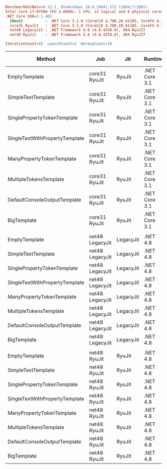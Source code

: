 ``` ini

BenchmarkDotNet=v0.12.1, OS=Windows 10.0.19041.572 (2004/?/20H1)
Intel Core i7-9750H CPU 2.60GHz, 1 CPU, 12 logical and 6 physical cores
.NET Core SDK=3.1.402
  [Host]          : .NET Core 3.1.8 (CoreCLR 4.700.20.41105, CoreFX 4.700.20.41903), X64 RyuJIT
  core31 RyuJit   : .NET Core 3.1.8 (CoreCLR 4.700.20.41105, CoreFX 4.700.20.41903), X64 RyuJIT
  net48 LegacyJit : .NET Framework 4.8 (4.8.4250.0), X64 RyuJIT
  net48 RyuJit    : .NET Framework 4.8 (4.8.4250.0), X64 RyuJIT

IterationCount=15  LaunchCount=2  WarmupCount=10  

```
|                         Method |             Job |       Jit |       Runtime |       Mean |    Error |   StdDev | Ratio | RatioSD |  Gen 0 |  Gen 1 | Gen 2 | Allocated |
|------------------------------- |---------------- |---------- |-------------- |-----------:|---------:|---------:|------:|--------:|-------:|-------:|------:|----------:|
|                  EmptyTemplate |   core31 RyuJit |    RyuJit | .NET Core 3.1 |   145.4 ns |  1.08 ns |  1.52 ns |  1.00 |    0.00 | 0.0408 |      - |     - |     256 B |
|             SimpleTextTemplate |   core31 RyuJit |    RyuJit | .NET Core 3.1 |   215.0 ns |  2.78 ns |  3.98 ns |  1.48 |    0.04 | 0.0648 |      - |     - |     408 B |
|    SinglePropertyTokenTemplate |   core31 RyuJit |    RyuJit | .NET Core 3.1 |   268.8 ns |  1.28 ns |  1.83 ns |  1.85 |    0.02 | 0.0877 |      - |     - |     552 B |
| SingleTextWithPropertyTemplate |   core31 RyuJit |    RyuJit | .NET Core 3.1 |   522.0 ns |  3.91 ns |  5.61 ns |  3.59 |    0.03 | 0.1478 |      - |     - |     928 B |
|      ManyPropertyTokenTemplate |   core31 RyuJit |    RyuJit | .NET Core 3.1 |   494.6 ns |  3.34 ns |  5.00 ns |  3.40 |    0.04 | 0.1650 |      - |     - |    1040 B |
|         MultipleTokensTemplate |   core31 RyuJit |    RyuJit | .NET Core 3.1 | 1,025.1 ns |  5.22 ns |  7.81 ns |  7.05 |    0.06 | 0.2823 | 0.0019 |     - |    1776 B |
|   DefaultConsoleOutputTemplate |   core31 RyuJit |    RyuJit | .NET Core 3.1 | 1,315.7 ns | 36.37 ns | 54.44 ns |  9.04 |    0.46 | 0.3567 | 0.0019 |     - |    2240 B |
|                    BigTemplate |   core31 RyuJit |    RyuJit | .NET Core 3.1 | 3,615.4 ns | 17.91 ns | 25.10 ns | 24.86 |    0.20 | 0.9956 | 0.0229 |     - |    6264 B |
|                                |                 |           |               |            |          |          |       |         |        |        |       |           |
|                  EmptyTemplate | net48 LegacyJit | LegacyJit |      .NET 4.8 |   126.8 ns |  0.40 ns |  0.60 ns |  1.00 |    0.00 | 0.0458 |      - |     - |     289 B |
|             SimpleTextTemplate | net48 LegacyJit | LegacyJit |      .NET 4.8 |   184.2 ns |  1.67 ns |  2.50 ns |  1.45 |    0.02 | 0.0713 |      - |     - |     449 B |
|    SinglePropertyTokenTemplate | net48 LegacyJit | LegacyJit |      .NET 4.8 |   297.0 ns |  1.16 ns |  1.69 ns |  2.34 |    0.02 | 0.0901 |      - |     - |     570 B |
| SingleTextWithPropertyTemplate | net48 LegacyJit | LegacyJit |      .NET 4.8 |   463.4 ns |  0.99 ns |  1.42 ns |  3.65 |    0.02 | 0.1502 | 0.0005 |     - |     947 B |
|      ManyPropertyTokenTemplate | net48 LegacyJit | LegacyJit |      .NET 4.8 |   606.7 ns |  3.25 ns |  4.66 ns |  4.78 |    0.04 | 0.1707 |      - |     - |    1075 B |
|         MultipleTokensTemplate | net48 LegacyJit | LegacyJit |      .NET 4.8 | 1,201.3 ns |  5.68 ns |  8.50 ns |  9.47 |    0.07 | 0.2918 | 0.0019 |     - |    1845 B |
|   DefaultConsoleOutputTemplate | net48 LegacyJit | LegacyJit |      .NET 4.8 | 1,611.8 ns |  6.16 ns |  8.84 ns | 12.71 |    0.09 | 0.3643 | 0.0019 |     - |    2303 B |
|                    BigTemplate | net48 LegacyJit | LegacyJit |      .NET 4.8 | 4,618.5 ns | 26.35 ns | 38.62 ns | 36.42 |    0.36 | 1.0529 | 0.0229 |     - |    6652 B |
|                                |                 |           |               |            |          |          |       |         |        |        |       |           |
|                  EmptyTemplate |    net48 RyuJit |    RyuJit |      .NET 4.8 |   127.2 ns |  0.60 ns |  0.89 ns |  1.00 |    0.00 | 0.0458 |      - |     - |     289 B |
|             SimpleTextTemplate |    net48 RyuJit |    RyuJit |      .NET 4.8 |   178.6 ns |  0.84 ns |  1.25 ns |  1.40 |    0.01 | 0.0713 |      - |     - |     449 B |
|    SinglePropertyTokenTemplate |    net48 RyuJit |    RyuJit |      .NET 4.8 |   295.7 ns |  1.08 ns |  1.54 ns |  2.32 |    0.02 | 0.0901 |      - |     - |     570 B |
| SingleTextWithPropertyTemplate |    net48 RyuJit |    RyuJit |      .NET 4.8 |   464.3 ns |  1.34 ns |  1.97 ns |  3.65 |    0.03 | 0.1502 | 0.0005 |     - |     947 B |
|      ManyPropertyTokenTemplate |    net48 RyuJit |    RyuJit |      .NET 4.8 |   602.3 ns |  2.16 ns |  3.10 ns |  4.74 |    0.04 | 0.1707 |      - |     - |    1075 B |
|         MultipleTokensTemplate |    net48 RyuJit |    RyuJit |      .NET 4.8 | 1,202.7 ns |  7.65 ns | 11.21 ns |  9.45 |    0.11 | 0.2918 | 0.0019 |     - |    1845 B |
|   DefaultConsoleOutputTemplate |    net48 RyuJit |    RyuJit |      .NET 4.8 | 1,610.3 ns |  4.91 ns |  7.34 ns | 12.66 |    0.10 | 0.3643 | 0.0019 |     - |    2303 B |
|                    BigTemplate |    net48 RyuJit |    RyuJit |      .NET 4.8 | 4,593.3 ns | 19.54 ns | 28.64 ns | 36.10 |    0.31 | 1.0529 | 0.0229 |     - |    6652 B |
